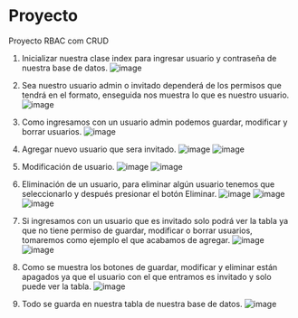# Proyecto
Proyecto RBAC com CRUD
1.	Inicializar nuestra clase index para ingresar usuario y contraseña de nuestra base de datos.
 ![image](https://github.com/Zihary32/Proyecto/assets/134181896/c152e710-f06a-4e94-856b-626c70355d3e)

2.	Sea nuestro usuario admin o invitado dependerá de los permisos que tendrá en el formato, enseguida nos muestra lo que es nuestro usuario.
 ![image](https://github.com/Zihary32/Proyecto/assets/134181896/fd6aca14-d104-4706-a953-acc03028e69d)

3.	Como ingresamos con un usuario admin podemos guardar, modificar y borrar usuarios.
 ![image](https://github.com/Zihary32/Proyecto/assets/134181896/b6b1ba4e-6984-4b6d-a7fb-b634d6f8e6f4)

4.	Agregar nuevo usuario que sera invitado.
 ![image](https://github.com/Zihary32/Proyecto/assets/134181896/05f2d479-7080-46f8-9336-fbc884fe630e)
![image](https://github.com/Zihary32/Proyecto/assets/134181896/5bd515c2-d70c-44e1-8f79-cef27460d82a)

 
5.	Modificación de usuario.
 ![image](https://github.com/Zihary32/Proyecto/assets/134181896/076ffa5d-a87b-4e82-83ed-503ce52880a9)
![image](https://github.com/Zihary32/Proyecto/assets/134181896/d57c7531-0fde-407d-898f-23ab58bcf426)

 
6.	Eliminación de un usuario, para eliminar algún usuario tenemos que seleccionarlo y después presionar el botón Eliminar.
 ![image](https://github.com/Zihary32/Proyecto/assets/134181896/6af0326b-0327-4fbf-a1f7-bd637b8d729d)
 ![image](https://github.com/Zihary32/Proyecto/assets/134181896/e0ba7527-1646-4c48-9a4e-f51771842403)
![image](https://github.com/Zihary32/Proyecto/assets/134181896/4dc8d8ba-f088-4477-a6c4-be27d0a52aa2)

 
 
7.	Si ingresamos con un usuario que es invitado solo podrá ver la tabla ya que no tiene permiso de guardar, modificar o borrar usuarios, tomaremos como ejemplo el que acabamos de agregar.
 ![image](https://github.com/Zihary32/Proyecto/assets/134181896/b8f64574-48d1-48d2-a4eb-467337d56ba5)
![image](https://github.com/Zihary32/Proyecto/assets/134181896/59317598-2d33-4aa3-9249-cd8bf840dba0)
 
8.	Como se muestra los botones de guardar, modificar y eliminar están apagados ya que el usuario con el que entramos es invitado y solo puede ver la tabla.
 ![image](https://github.com/Zihary32/Proyecto/assets/134181896/b8b771fc-d6b8-4363-a017-ff634b65189c)

9.	Todo se guarda en nuestra tabla de nuestra base de datos.
 ![image](https://github.com/Zihary32/Proyecto/assets/134181896/caa01086-3aec-4c17-8ad8-2f1666eda9ac)


